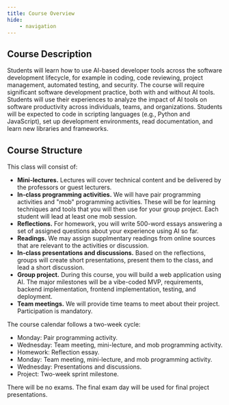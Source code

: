 ```yaml
---
title: Course Overview
hide:
    - navigation
---
```


## Course Description

Students will learn how to use AI-based developer tools across the software development lifecycle, for example in coding, code reviewing, project management, automated testing, and security. The course will require significant software development practice, both with and without AI tools. Students will use their experiences to analyze the impact of AI tools on software productivity across individuals, teams, and organizations. Students will be expected to code in scripting languages (e.g., Python and JavaScript), set up development environments, read documentation, and learn new libraries and frameworks.

## Course Structure

This class will consist of:

- **Mini-lectures.** Lectures will cover technical content and be delivered by the professors or guest lecturers.
- **In-class programming activities.** We will have pair programming activities and "mob" programming activities. These will be for learning techniques and tools that you will then use for your group project. Each student will lead at least one mob session.
- **Reflections.** For homework, you will write 500-word essays answering a set of assigned questions about your experience using AI so far. 
- **Readings.** We may assign supplmentary readings from online sources that are relevant to the activities or discussion.
- **In-class presentations and discussions.** Based on the reflections, groups will create short presentations, present them to the class, and lead a short discussion.
- **Group project.** During this course, you will build a web application using AI. The major milestones will be a vibe-coded MVP, requirements, backend implementation, frontend implementation, testing, and deployment.
- **Team meetings.** We will provide time teams to meet about their project. Participation is mandatory.

The course calendar follows a two-week cycle:

- Monday: Pair programming activity.
- Wednesday: Team meeting, mini-lecture, and mob programming activity.
- Homework: Reflection essay.
- Monday: Team meeting, mini-lecture, and mob programming activity.
- Wednesday: Presentations and discussions.
- Project: Two-week sprint milestone.

There will be no exams. The final exam day will be used for final project presentations.



